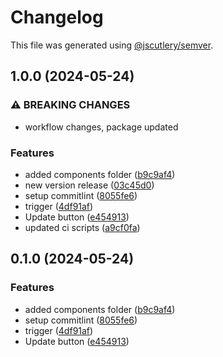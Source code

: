 # Changelog

This file was generated using [@jscutlery/semver](https://github.com/jscutlery/semver).

## 1.0.0 (2024-05-24)


### ⚠ BREAKING CHANGES

* workflow changes, package updated

### Features

* added components folder ([b9c9af4](https://github.com/aksnovacoders/a-koder-lib/commit/b9c9af49b98a7c80b2caf3fba6207b4a38720979))
* new version release ([03c45d0](https://github.com/aksnovacoders/a-koder-lib/commit/03c45d04178d43a436463698c31a0db89b760e96))
* setup commitlint ([8055fe6](https://github.com/aksnovacoders/a-koder-lib/commit/8055fe69b21f398161d76b784dfbded025680a9b))
* trigger ([4df91af](https://github.com/aksnovacoders/a-koder-lib/commit/4df91af3194b0b403a4601626b31a4050e9fc9b0))
* Update button ([e454913](https://github.com/aksnovacoders/a-koder-lib/commit/e454913829e0a32ac309859a3bbfa91c2ec3c9b6))
* updated ci scripts ([a9cf0fa](https://github.com/aksnovacoders/a-koder-lib/commit/a9cf0fa9f08d5c2593f3d90c6c4934e283ef79c6))

## 0.1.0 (2024-05-24)


### Features

* added components folder ([b9c9af4](https://github.com/aksnovacoders/a-koder-lib/commit/b9c9af49b98a7c80b2caf3fba6207b4a38720979))
* setup commitlint ([8055fe6](https://github.com/aksnovacoders/a-koder-lib/commit/8055fe69b21f398161d76b784dfbded025680a9b))
* trigger ([4df91af](https://github.com/aksnovacoders/a-koder-lib/commit/4df91af3194b0b403a4601626b31a4050e9fc9b0))
* Update button ([e454913](https://github.com/aksnovacoders/a-koder-lib/commit/e454913829e0a32ac309859a3bbfa91c2ec3c9b6))

